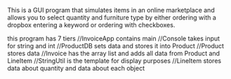 This is a GUI program that simulates items in an online marketplace and allows you to select quantity and furniture type by either ordering with a dropbox entering a keyword or ordering with checkboxes.

this program has 7 tiers
//InvoiceApp contains main
//Console takes input for string and int
//ProductDB sets data and stores it into Product
//Product stores data
//Invoice has the array list and adds all data from Product and LineItem 
//StringUtil is the template for display purposes
//LineItem stores data about quantity and data about each object
